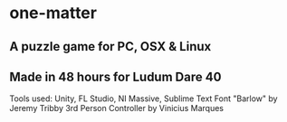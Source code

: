# one-matter

## A puzzle game for PC, OSX & Linux
## Made in 48 hours for Ludum Dare 40
Tools used: Unity, FL Studio, NI Massive, Sublime Text
Font "Barlow" by Jeremy Tribby
3rd Person Controller by Vinicius Marques
